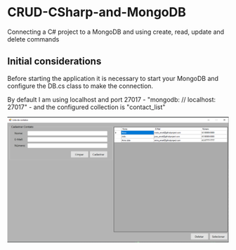 # CRUD-CSharp-and-MongoDB
Connecting a C# project to a MongoDB and using create, read, update and delete commands

## Initial considerations
Before starting the application it is necessary to start your MongoDB and configure the DB.cs class to make the connection.

By default I am using localhost and port 27017 - "mongodb: // localhost: 27017" - and the configured collection is "contact_list"

![initial screen](https://github.com/jmatheusbueno/CRUD-CSharp-and-MongoDB/blob/main/Initial%20screen.png)
